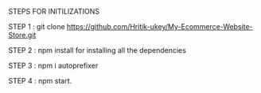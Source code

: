STEPS FOR INITILIZATIONS

STEP 1 : git clone https://github.com/Hritik-ukey/My-Ecommerce-Website-Store.git  


  
     
STEP 2 : npm install for installing all the dependencies        
    
                
 
   
STEP 3 : npm i autoprefixer       
      


STEP 4 : npm start. 
 
 
 
